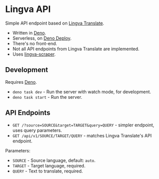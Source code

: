# Lingva API

Simple API endpoint based on [Lingva Translate](https://github.com/thedaviddelta/lingva-translate).

- Written in [Deno](https://deno.com/).
- Serverless, on [Deno Deploy](https://deno.com/deploy).
- There's no front-end.
- Not all API endpoints from Lingva Translate are implemented.
- Uses [lingva-scraper](https://github.com/thedaviddelta/lingva-scraper).

## Development

Requires [Deno](https://deno.com/).

- `deno task dev` - Run the server with watch mode, for development.
- `deno task start` - Run the server.

## API Endpoints

- `GET /?source=SOURCE&target=TARGET&query=QUERY` - simpler endpoint, uses query parameters.
- `GET /api/v1/SOURCE/TARGET/QUERY` - matches Lingva Translate's API endpoint.

Parameters:
- `SOURCE` - Source language, default: `auto`.
- `TARGET` - Target language, required.
- `QUERY` - Text to translate, required.